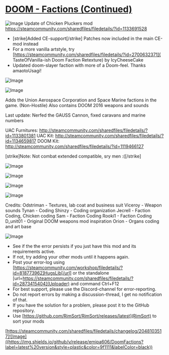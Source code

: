 # [DOOM - Factions (Continued)](https://steamcommunity.com/sharedfiles/filedetails/?id=2048103517)

![Image](https://i.imgur.com/buuPQel.png)
Update of Chicken Pluckers mod
https://steamcommunity.com/sharedfiles/filedetails/?id=1133691528

- [strike]Added CE-support[/strike] Patches now included in the main CE-mod instead
- For a more vanilla artstyle, try [https://steamcommunity.com/sharedfiles/filedetails/?id=2700632371]( TasteOfVanilla-ish Doom Faction Retexture) by IcyCheeseCake
- Updated doom-slayer faction with more of a Doom-feel. Thanks amaotoUsagi!

![Image](https://i.imgur.com/pufA0kM.png)
	
![Image](https://i.imgur.com/Z4GOv8H.png)

Adds the Union Aerospace Corporation and Space Marine factions in the game. (Non-Hostile)
Also contains DOOM 2016 weapons and sounds

Last update: Nerfed the GAUSS Cannon, fixed caravans and marine numbers

UAC Furnitures: http://steamcommunity.com/sharedfiles/filedetails/?id=1133801381
UAC Kit: http://steamcommunity.com/sharedfiles/filedetails/?id=1134659817
DOOM Kit: http://steamcommunity.com/sharedfiles/filedetails/?id=1119466127

[strike]Note: Not combat extended compatible, sry men :([/strike]

![Image](https://i.imgur.com/xjfBTXL.gif)

![Image](https://i.imgur.com/Ojz8s6a.gif)

![Image](https://i.imgur.com/tjlDugf.png)

![Image](https://i.imgur.com/bsVyjsI.png)



Credits:
Odstriman - Textures, lab coat and business suit
Viceroy -  Weapon sounds
Tynan - Coding
Shinzy - Coding organization
Jecrell - Faction Coding, Chicken coding
Sam - Faction Coding
Rooki1 - Faction Coding
D_unit01 - Original DOOM weapons mod inspiration
Orion - Organs coding and art base


![Image](https://i.imgur.com/PwoNOj4.png)


-  See if the the error persists if you just have this mod and its requirements active.
-  If not, try adding your other mods until it happens again.
-  Post your error-log using [https://steamcommunity.com/workshop/filedetails/?id=818773962]HugsLib[/url] or the standalone [url=https://steamcommunity.com/sharedfiles/filedetails/?id=2873415404](Uploader) and command Ctrl+F12
-  For best support, please use the Discord-channel for error-reporting.
-  Do not report errors by making a discussion-thread, I get no notification of that.
-  If you have the solution for a problem, please post it to the GitHub repository.
-  Use [https://github.com/RimSort/RimSort/releases/latest](RimSort) to sort your mods



[https://steamcommunity.com/sharedfiles/filedetails/changelog/2048103517]![Image]((https://img.shields.io/github/v/release/emipa606/DoomFactions?label=latest%20version&style=plastic&color=9f1111&labelColor=black))
